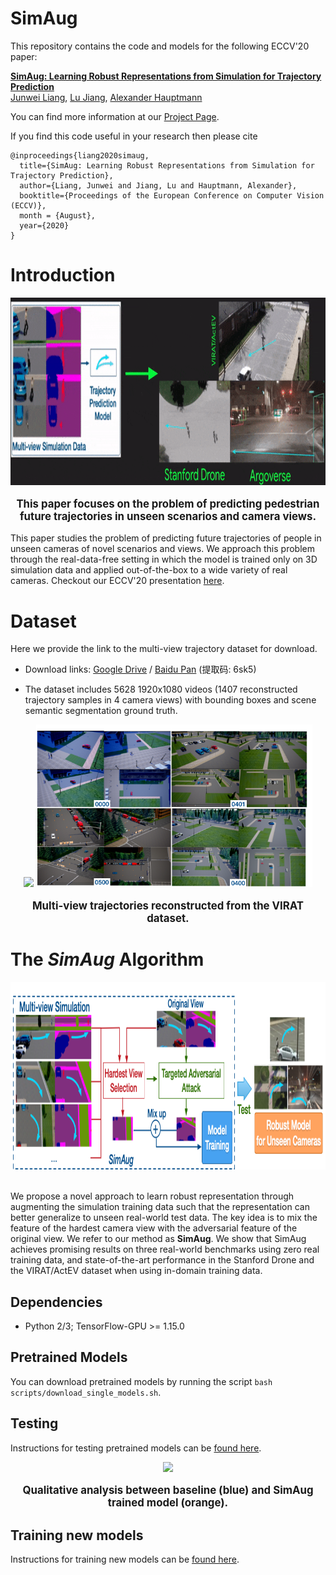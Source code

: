 # SimAug

This repository contains the code and models for the following ECCV'20 paper:

**[SimAug: Learning Robust Representations from Simulation for Trajectory Prediction](https://arxiv.org/abs/2004.02022)** \
[Junwei Liang](https://www.cs.cmu.edu/~junweil/),
[Lu Jiang](http://www.lujiang.info/),
[Alexander Hauptmann](https://www.cs.cmu.edu/~alex/)

You can find more information at our [Project Page](https://next.cs.cmu.edu/simaug/).

If you find this code useful in your research then please cite

```
@inproceedings{liang2020simaug,
  title={SimAug: Learning Robust Representations from Simulation for Trajectory Prediction},
  author={Liang, Junwei and Jiang, Lu and Hauptmann, Alexander},
  booktitle={Proceedings of the European Conference on Computer Vision (ECCV)},
  month = {August},
  year={2020}
}
```

# Introduction
<div align="center">
  <div style="">
      <img src="../images/prob_simaug.gif" height="300px" />
  </div>
  <p style="font-weight:bold;font-size:1.2em;">
    This paper focuses on the problem of predicting pedestrian future trajectories in unseen scenarios and camera views.
  </p>
</div>

This paper studies the problem of predicting future trajectories of people in unseen cameras of novel scenarios and views. We approach this problem through the real-data-free setting in which the model is trained only on 3D simulation data and applied out-of-the-box to a wide variety of real cameras. Checkout our ECCV'20 presentation [here](https://www.youtube.com/watch?v=m6Jd99qUazc).

# Dataset

Here we provide the link to the multi-view trajectory dataset for download.

+ Download links: [Google Drive](https://drive.google.com/file/d/1AgMXXI7VKcB9sqvuWnkW7RlWJOtxlq-Y/view?usp=sharing)
/
[Baidu Pan](https://pan.baidu.com/s/1v4Jo1ZZhE-_fMO6l6axsjQ) (提取码: 6sk5)

+ The dataset includes 5628 1920x1080 videos (1407 reconstructed trajectory samples in 4 camera views) with bounding boxes and scene semantic segmentation ground truth.

<div align="center">
  <div style="">
      <img src="../images/multi_view_anchor.gif" height="255px" />
      <img src="../images/eccv2020_data.png" height="260px" />
  </div>
  <p style="font-weight:bold;font-size:1.2em;">
    Multi-view trajectories reconstructed from the VIRAT dataset.
  </p>
</div>

# The *SimAug* Algorithm

<div align="center">
  <div style="">
      <img src="../images/eccv2020_model.png" height="300px" />
  </div>
  <br/>
</div>

We propose a novel approach to learn robust representation through augmenting the simulation training data such that the representation can better generalize to unseen real-world test data. The key idea is to mix the feature of the hardest camera view with the adversarial feature of the original view. We refer to our method as **SimAug**. We show that SimAug achieves promising results on three real-world benchmarks using zero real training data, and state-of-the-art performance in the Stanford Drone and the VIRAT/ActEV dataset when using in-domain training data.

## Dependencies
+ Python 2/3; TensorFlow-GPU >= 1.15.0

## Pretrained Models
You can download pretrained models by running the script
`bash scripts/download_single_models.sh`.

## Testing
Instructions for testing pretrained models can be [found here](TESTING.md).

<div align="center">
  <div style="">
      <img src="../images/eccv2020_qualitative.gif" height="220px" />
  </div>
  <p style="font-weight:bold;font-size:1.2em;">
    Qualitative analysis between baseline (blue) and SimAug trained model (orange).
  </p>
</div>

## Training new models
Instructions for training new models can be [found here](TRAINING.md).
